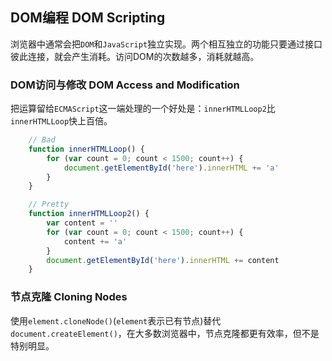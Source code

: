 ## DOM编程 DOM Scripting 
浏览器中通常会把```DOM```和```JavaScript```独立实现。两个相互独立的功能只要通过接口彼此连接，就会产生消耗。访问DOM的次数越多，消耗就越高。

### DOM访问与修改 DOM Access and Modification

把运算留给```ECMAScript```这一端处理的一个好处是：```innerHTMLLoop2```比```innerHTMLLoop```快上百倍。

```js
    // Bad
    function innerHTMLLoop() {
        for (var count = 0; count < 1500; count++) {
            document.getElementById('here').innerHTML += 'a'
        }
    }

    // Pretty
    function innerHTMLLoop2() {
        var content = ''
        for (var count = 0; count < 1500; count++) {
            content += 'a'
        }
        document.getElementById('here').innerHTML += content
    }
```


### 节点克隆 Cloning Nodes
使用```element.cloneNode()```(```element```表示已有节点)替代```document.createElement()```，在大多数浏览器中，节点克隆都更有效率，但不是特别明显。